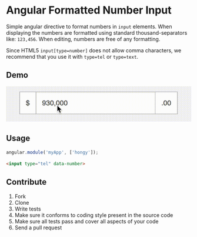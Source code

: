 # Angular Formatted Number Input

Simple angular directive to format numbers in `input` elements. When displaying
the numbers are formatted using standard thousand-separators like: `123,456`.
When editing, numbers are free of any formatting.

Since HTML5 `input[type=number]` does not allow comma characters, we recommend
that you use it with `type=tel` or `type=text`.

## Demo

![in flight](https://raw.githubusercontent.com/hongymagic/hongy.number-input.js/master/demo.gif)

## Usage

```javascript
angular.module('myApp', ['hongy']);
```

```html
<input type="tel" data-number>
```

## Contribute

1. Fork
2. Clone
3. Write tests
4. Make sure it conforms to coding style present in the source code
5. Make sure all tests pass and cover all aspects of your code
6. Send a pull request
